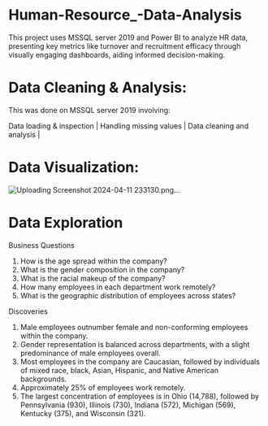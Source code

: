 # Human-Resource_-Data-Analysis
This project uses  MSSQL server 2019 and Power BI to analyze HR data, presenting key metrics like turnover and recruitment efficacy through visually engaging dashboards, aiding informed decision-making.

# Data Cleaning & Analysis:
This was done on MSSQL server 2019 involving: 

  Data loading & inspection | 
  Handling missing values | 
  Data cleaning and analysis |
# Data Visualization:

![Uploading Screenshot 2024-04-11 233130.png…]()



# Data Exploration

Business Questions
1.	How is the age spread within the company?
2.	What is the gender composition in the company?
3.	What is the racial makeup of the company?
4.	How many employees in each department work remotely?
5.	What is the geographic distribution of employees across states?

Discoveries
1. Male employees outnumber female and non-conforming employees within the company.
2. Gender representation is balanced across departments, with a slight predominance of male employees overall.
3. Most employees in the company are Caucasian, followed by individuals of mixed race, black, Asian, Hispanic, and Native American backgrounds.
4. Approximately 25% of employees work remotely.
5. The largest concentration of employees is in Ohio (14,788), followed by Pennsylvania (930), Illinois (730), Indiana (572), Michigan (569), Kentucky (375), and Wisconsin (321).
